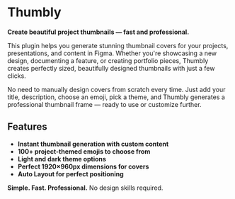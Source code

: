 # Thumbly

**Create beautiful project thumbnails — fast and professional.**

This plugin helps you generate stunning thumbnail covers for your projects, presentations, and content in Figma. Whether you're showcasing a new design, documenting a feature, or creating portfolio pieces, Thumbly creates perfectly sized, beautifully designed thumbnails with just a few clicks.

No need to manually design covers from scratch every time. Just add your title, description, choose an emoji, pick a theme, and Thumbly generates a professional thumbnail frame — ready to use or customize further.

## Features

- **Instant thumbnail generation with custom content**
- **100+ project-themed emojis to choose from**
- **Light and dark theme options**
- **Perfect 1920×960px dimensions for covers**
- **Auto Layout for perfect positioning**

**Simple. Fast. Professional.** No design skills required.
